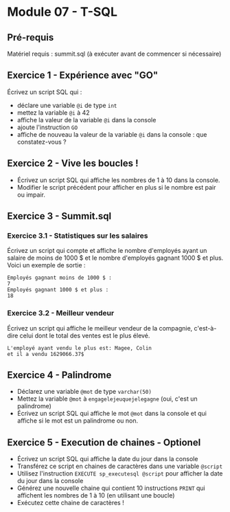 # Module 07 - T-SQL

## Pré-requis

Matériel requis : summit.sql (à exécuter avant de commencer si nécessaire)

## Exercice 1 - Expérience avec "GO"

Écrivez un script SQL qui :

- déclare une variable `@i` de type `int`
- mettez la variable `@i` à 42
- affiche la valeur de la variable `@i` dans la console
- ajoute l'instruction `GO`
- affiche de nouveau la valeur de la variable `@i` dans la console : que constatez-vous ?

## Exercice 2 - Vive les boucles !

- Écrivez un script SQL qui affiche les nombres de 1 à 10 dans la console.
- Modifier le script précédent pour afficher en plus si le nombre est pair ou impair.

## Exercice 3 - Summit.sql

### Exercice 3.1 - Statistiques sur les salaires

Écrivez un script qui compte et affiche le nombre d'employés ayant un salaire de moins de 1000 $ et le nombre d'employés gagnant 1000 $ et plus. Voici un exemple de sortie :

```
Employés gagnant moins de 1000 $ :
7
Employés gagnant 1000 $ et plus :
18
```

### Exercice 3.2 - Meilleur vendeur

Écrivez un script qui affiche le meilleur vendeur de la compagnie, c'est-à-dire celui dont le total des ventes est le plus élevé.

```
L'employé ayant vendu le plus est: Magee, Colin
et il a vendu 1629066.37$
```

## Exercice 4 - Palindrome

- Déclarez une variable `@mot` de type `varchar(50)`
- Mettez la variable `@mot` à `engagelejeuquejelegagne` (oui, c'est un palindrome)
- Écrivez un script SQL qui affiche le mot `@mot` dans la console et qui affiche si le mot est un palindrome ou non.

## Exercice 5 - Execution de chaines - Optionel

- Écrivez un script SQL qui affiche la date du jour dans la console
- Transférez ce script en chaines de caractères dans une variable `@script`
- Utilisez l'instruction `EXECUTE sp_executesql @script` pour afficher la date du jour dans la console
- Générez une nouvelle chaine qui contient 10 instructions `PRINT` qui affichent les nombres de 1 à 10 (en utilisant une boucle)
- Exécutez cette chaine de caractères !

